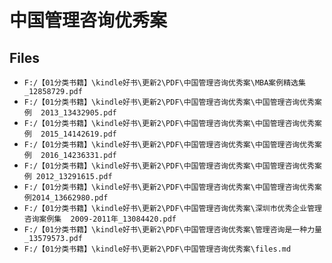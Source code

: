 # 中国管理咨询优秀案

## Files

- `F:/【01分类书籍】\kindle好书\更新2\PDF\中国管理咨询优秀案\MBA案例精选集_12858729.pdf`
- `F:/【01分类书籍】\kindle好书\更新2\PDF\中国管理咨询优秀案\中国管理咨询优秀案例  2013_13432905.pdf`
- `F:/【01分类书籍】\kindle好书\更新2\PDF\中国管理咨询优秀案\中国管理咨询优秀案例  2015_14142619.pdf`
- `F:/【01分类书籍】\kindle好书\更新2\PDF\中国管理咨询优秀案\中国管理咨询优秀案例  2016_14236331.pdf`
- `F:/【01分类书籍】\kindle好书\更新2\PDF\中国管理咨询优秀案\中国管理咨询优秀案例 2012_13291615.pdf`
- `F:/【01分类书籍】\kindle好书\更新2\PDF\中国管理咨询优秀案\中国管理咨询优秀案例2014_13662980.pdf`
- `F:/【01分类书籍】\kindle好书\更新2\PDF\中国管理咨询优秀案\深圳市优秀企业管理咨询案例集  2009-2011年_13084420.pdf`
- `F:/【01分类书籍】\kindle好书\更新2\PDF\中国管理咨询优秀案\管理咨询是一种力量_13579573.pdf`
- `F:/【01分类书籍】\kindle好书\更新2\PDF\中国管理咨询优秀案\files.md`
